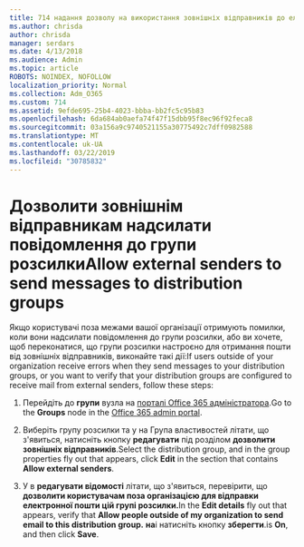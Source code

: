 ```yaml
---
title: 714 надання дозволу на використання зовнішніх відправників до електронної пошти, списків розсилки
ms.author: chrisda
author: chrisda
manager: serdars
ms.date: 4/13/2018
ms.audience: Admin
ms.topic: article
ROBOTS: NOINDEX, NOFOLLOW
localization_priority: Normal
ms.collection: Adm_O365
ms.custom: 714
ms.assetid: 9efde695-25b4-4023-bbba-bb2fc5c95b83
ms.openlocfilehash: 6da684ab0aefa74f47f15dbb95f8ec96f92feca8
ms.sourcegitcommit: 03a156a9c9740521155a30775492c7dff0982588
ms.translationtype: MT
ms.contentlocale: uk-UA
ms.lasthandoff: 03/22/2019
ms.locfileid: "30785832"
---
```

# <a name="allow-external-senders-to-send-messages-to-distribution-groups"></a><span data-ttu-id="8932c-102">Дозволити зовнішнім відправникам надсилати повідомлення до групи розсилки</span><span class="sxs-lookup"><span data-stu-id="8932c-102">Allow external senders to send messages to distribution groups</span></span>

<span data-ttu-id="8932c-103">Якщо користувачі поза межами вашої організації отримують помилки, коли вони надсилати повідомлення до групи розсилки, або ви хочете, щоб переконатися, що групи розсилки настроєно для отримання пошти від зовнішніх відправників, виконайте такі дії:</span><span class="sxs-lookup"><span data-stu-id="8932c-103">If users outside of your organization receive errors when they send messages to your distribution groups, or you want to verify that your distribution groups are configured to receive mail from external senders, follow these steps:</span></span>
  
1. <span data-ttu-id="8932c-104">Перейдіть до **групи** вузла на [порталі Office 365 адміністратора](https://portal.office.com/adminportal/home#/groups).</span><span class="sxs-lookup"><span data-stu-id="8932c-104">Go to the **Groups** node in the [Office 365 admin portal](https://portal.office.com/adminportal/home#/groups).</span></span>
    
2. <span data-ttu-id="8932c-105">Виберіть групу розсилки та у на Група властивостей літати, що з'явиться, натисніть кнопку **редагувати** під розділом **дозволити зовнішніх відправників**.</span><span class="sxs-lookup"><span data-stu-id="8932c-105">Select the distribution group, and in the group properties fly out that appears, click **Edit** in the section that contains **Allow external senders**.</span></span>
    
3. <span data-ttu-id="8932c-106">У в **редагувати відомості** літати, що з'явиться, перевірити, що **дозволити користувачам поза організацією для відправки електронної пошти цій групі розсилки.**</span><span class="sxs-lookup"><span data-stu-id="8932c-106">In the **Edit details** fly out that appears, verify that **Allow people outside of my organization to send email to this distribution group.**</span></span> <span data-ttu-id="8932c-107">**на**і натисніть кнопку **зберегти**.</span><span class="sxs-lookup"><span data-stu-id="8932c-107">is **On**, and then click **Save**.</span></span>
    

